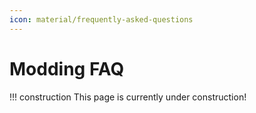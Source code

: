 ```yaml
---
icon: material/frequently-asked-questions
---
```


# Modding FAQ

!!! construction
    This page is currently under construction!
